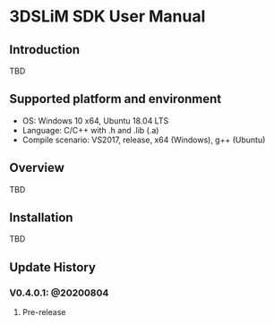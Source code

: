 # 3DSLiM SDK User Manual

## Introduction

TBD

## Supported platform and environment

- OS: Windows 10 x64, Ubuntu 18.04 LTS
- Language: C/C++ with .h and .lib (.a)
- Compile scenario: VS2017, release, x64 (Windows), g++ (Ubuntu)

## Overview

TBD

## Installation

TBD

## Update History

### V0.4.0.1: @20200804

1. Pre-release
